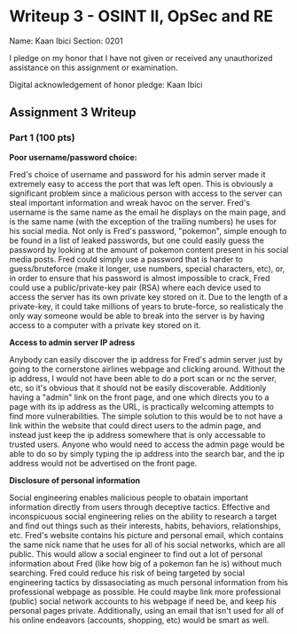 Writeup 3 - OSINT II, OpSec and RE
======

Name: Kaan Ibici
Section: 0201

I pledge on my honor that I have not given or received any unauthorized assistance on this assignment or examination.

Digital acknowledgement of honor pledge: Kaan Ibici

## Assignment 3 Writeup

### Part 1 (100 pts)

**Poor username/password choice:**

Fred's choice of username and password for his admin server made it extremely easy to access the port that was left open. This is obviously a significant problem since a malicious person with access to the server can steal important information and wreak havoc on the server. Fred's username is the same name as the email he displays on the main page, and is the same name (with the exception of the trailing numbers) he uses for his social media. Not only is Fred's password, "pokemon", simple enough to be found in a list of leaked passwords, but one could easily guess the password by looking at the amount of pokemon content present in his social media posts. Fred could simply use a password that is harder to guess/bruteforce (make it longer, use numbers, special characters, etc), or, in order to ensure that his password is almost impossible to crack, Fred could use a public/private-key pair (RSA) where each device used to access the server has its own private key stored on it. Due to the length of a private-key, it could take millions of years to brute-force, so realisticaly the only way someone would be able to break into the server is by having access to a computer with a private key stored on it.

**Access to admin server IP adress**

Anybody can easily discover the ip address for Fred's admin server just by going to the cornerstone airlines webpage and clicking around. Without the ip address, I would not have been able to do a port scan or nc the server, etc, so it's obvious that it should not be easily discoverable. Additionly having a "admin" link on the front page, and one which directs you to a page with its ip address as the URL, is practically welcoming attempts to find more vulnerabilities.  The simple solution to this would be to not have a link within the website that could direct users to the admin page, and instead just keep the ip address somewhere that is only accessable to trusted users. Anyone who would need to access the admin page would be able to do so by simply typing the ip address into the search bar, and the ip address would not be advertised on the front page.

**Disclosure of personal information**

Social engineering enables malicious people to obatain important information directly from users through deceptive tactics. Effective and inconspicuous social engineering relies on the ability to research a target and find out things such as their interests, habits, behaviors, relationships, etc. Fred's website contains his picture and personal email, which contains the same nick name that he uses for all of his social networks, which are all public. This would allow a social engineer to find out a lot of personal information about Fred (like how big of a pokemon fan he is) without much searching. Fred could reduce his risk of being targeted by social engineering tactics by dissasociating as much personal information from his professional webpage as possible. He could maybe link more professional (public) social network accounts to his webpage if need be, and keep his personal pages private. Additionally, using an email that isn't used for all of his online endeavors (accounts, shopping, etc) would be smart as well.
